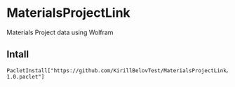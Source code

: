 # MaterialsProjectLink
Materials Project data using Wolfram

## Intall

```wolfram
PacletInstall["https://github.com/KirillBelovTest/MaterialsProjectLink/releases/download/publish/MaterialsProjectLink-1.0.paclet"]
```
